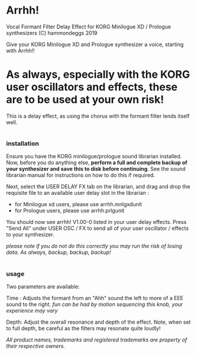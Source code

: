 # Arrhh!

Vocal Formant Filter Delay Effect for KORG Minilogue XD / Prologue synthesizers
(C) hammondeggs 2019

Give your KORG Minilogue XD and Prologue synthesizer a voice, starting with Arrhh!!

# As always, especially with the KORG user oscillators and effects, these are to be used at your own risk!


This is a delay effect, as using the chorus with the formant filter lends itself well.

#
### installation

Ensure you have the KORG minilogue/prologue sound librarian installed. Now, before you do anything else, **perform a full and complete backup of your synthesizer and save this to disk before continuing**. See the sound librarian manual for instructions on how to do this if required.

Next, select the USER DELAY FX tab on the librarian, and drag and drop the requisite file to an available user delay slot in the librarian :
 - for Minilogue xd users, please use arrhh.mnlgxdunit
 - for Prologue users, please use arrhh.prlgunit

You should now see arrhh! V1.00-0 listed in your user delay effects. Press "Send All" under USER OSC / FX to send all of your user oscillator / effects to your synthesizer.

*please note if you do not do this correctly you may run the risk of losing data. As always, backup, backup, backup!*

#
### usage

Two parameters are available:

Time : Adjusts the formant from an "Ahh" sound the left to more of a EEE sound to the right. *fun can be had by motion sequencing this knob, your experience may vary*

Depth: Adjust the overall resonance and depth of the effect. Note, when set to full depth, be careful as the filters may resonate quite loudly!


 *All product names, trademarks and registered trademarks are property of their respective owners.*
